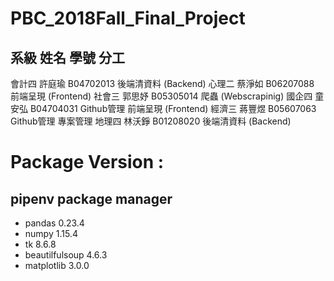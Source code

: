 # PBC_2018Fall_Final_Project



   系級   姓名   學號      分工
----------------------------------------
會計四 許庭瑜 B04702013 後端清資料 (Backend)
心理二 蔡淨如 B06207088 前端呈現 (Frontend)
社會三 郭思妤 B05305014 爬蟲 (Webscrapinig)
國企四 童安弘 B04704031 Github管理 前端呈現 (Frontend)
經濟三 蔣豐煜 B05607063 Github管理 專案管理
地理四 林沃錚 B01208020 後端清資料 (Backend)


# Package Version :
## pipenv package manager ##
 - pandas 0.23.4
 - numpy 1.15.4
 - tk 8.6.8
 - beautilfulsoup 4.6.3
 - matplotlib 3.0.0
 
 
